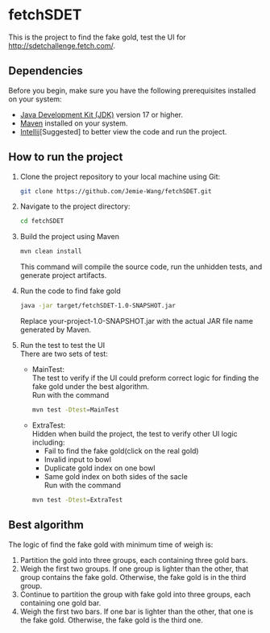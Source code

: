 # fetchSDET
This is the project to find the fake gold, test the UI for http://sdetchallenge.fetch.com/.
## Dependencies
Before you begin, make sure you have the following prerequisites installed on your system:

- [Java Development Kit (JDK)](https://www.oracle.com/java/technologies/javase-downloads.html) version 17 or higher.
- [Maven](https://maven.apache.org/download.cgi) installed on your system.
- [Intellij](https://www.jetbrains.com/idea/)[Suggested] to better view the code and run the project.

## How to run the project

1. Clone the project repository to your local machine using Git:

   ```bash
   git clone https://github.com/Jemie-Wang/fetchSDET.git
2. Navigate to the project directory:
   ```bash
   cd fetchSDET
3. Build the project using Maven
   ```bash
   mvn clean install
   ```
   This command will compile the source code, run the unhidden tests, and generate project artifacts.
4. Run the code to find fake gold
   ```bash
   java -jar target/fetchSDET-1.0-SNAPSHOT.jar
   ```
   Replace your-project-1.0-SNAPSHOT.jar with the actual JAR file name generated by Maven.
5. Run the test to test the UI<br>
   There are two sets of test:
   - MainTest:<br>
     The test to verify if the UI could preform correct logic for finding the fake gold under the best algorithm.<br>
     Run with the command
     ```bash
     mvn test -Dtest=MainTest
   - ExtraTest:<br>
   Hidden when build the project, the test to verify other UI logic including:<br>
     - Fail to find the fake gold(click on the real gold)<br>
     - Invalid input to bowl<br>
     - Duplicate gold index on one bowl<br>
     - Same gold index on both sides of the sacle<br>
    Run with the command
     ```bash
     mvn test -Dtest=ExtraTest
## Best algorithm
The logic of find the fake gold with minimum time of weigh is:
1. Partition the gold into three groups, each containing three gold bars.
2. Weigh the first two groups. If one group is lighter than the other, that group contains the fake gold. Otherwise, the fake gold is in the third group.
3. Continue to partition the group with fake gold into three groups, each containing one gold bar.
4. Weigh the first two bars. If one bar is lighter than the other, that one is the fake gold. Otherwise, the fake gold is the third one.
     
